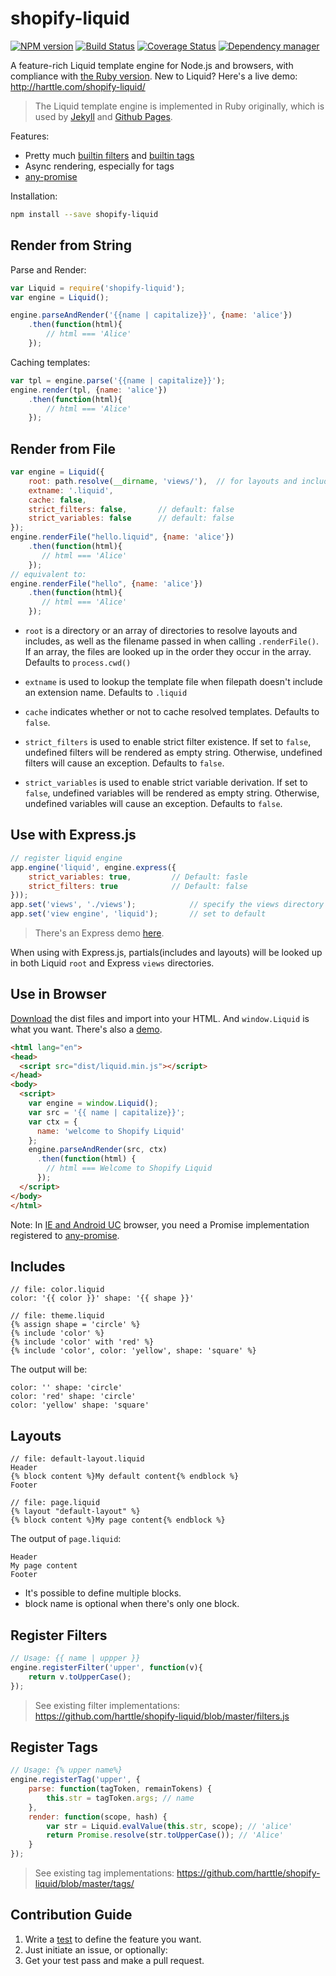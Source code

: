 # shopify-liquid

[![NPM version](https://img.shields.io/npm/v/shopify-liquid.svg?style=flat)](https://www.npmjs.org/package/shopify-liquid)
[![Build Status](https://travis-ci.org/harttle/shopify-liquid.svg?branch=master)](https://travis-ci.org/harttle/shopify-liquid)
[![Coverage Status](https://img.shields.io/coveralls/harttle/shopify-liquid/master.svg)](https://coveralls.io/github/harttle/shopify-liquid?branch=master)
[![Dependency manager](https://img.shields.io/david/harttle/shopify-liquid.svg?style=flat)](https://david-dm.org/harttle/shopify-liquid)

A feature-rich Liquid template engine for Node.js and browsers,
with compliance with [the Ruby version][shopify-liquid].
New to Liquid? Here's a live demo: <http://harttle.com/shopify-liquid/>

> The Liquid template engine is implemented in Ruby originally, 
> which is used by [Jekyll][jekyll] and [Github Pages][gh].

Features:

* Pretty much [builtin filters](https://github.com/harttle/shopify-liquid/wiki/Builtin-Filters) and [builtin tags](https://github.com/harttle/shopify-liquid/wiki/Builtin-Tags)
* Async rendering, especially for tags
* [any-promise][any-promise]

Installation:

```bash
npm install --save shopify-liquid
```

## Render from String

Parse and Render:

```javascript
var Liquid = require('shopify-liquid');
var engine = Liquid();

engine.parseAndRender('{{name | capitalize}}', {name: 'alice'})
    .then(function(html){
        // html === 'Alice'
    });
```

Caching templates:

```javascript
var tpl = engine.parse('{{name | capitalize}}');
engine.render(tpl, {name: 'alice'})
    .then(function(html){   
        // html === 'Alice'
    });
```

## Render from File

```javascript
var engine = Liquid({
    root: path.resolve(__dirname, 'views/'),  // for layouts and includes
    extname: '.liquid',
    cache: false,
    strict_filters: false,       // default: false
    strict_variables: false      // default: false
});
engine.renderFile("hello.liquid", {name: 'alice'})
    .then(function(html){
       // html === 'Alice'
    });
// equivalent to: 
engine.renderFile("hello", {name: 'alice'})
    .then(function(html){
       // html === 'Alice'
    });
```

* `root` is a directory or an array of directories to resolve layouts and includes, as well as the filename passed in when calling `.renderFile()`.
If an array, the files are looked up in the order they occur in the array.
Defaults to `process.cwd()`

* `extname` is used to lookup the template file when filepath doesn't include an extension name. Defaults to `.liquid`

* `cache` indicates whether or not to cache resolved templates. Defaults to `false`.

* `strict_filters` is used to enable strict filter existence. If set to `false`, undefined filters will be rendered as empty string. Otherwise, undefined filters will cause an exception. Defaults to `false`.

* `strict_variables` is used to enable strict variable derivation. 
If set to `false`, undefined variables will be rendered as empty string.
Otherwise, undefined variables will cause an exception. Defaults to `false`.

## Use with Express.js

```javascript
// register liquid engine
app.engine('liquid', engine.express({
    strict_variables: true,         // Default: fasle
    strict_filters: true            // Default: false
})); 
app.set('views', './views');            // specify the views directory
app.set('view engine', 'liquid');       // set to default
```

> There's an Express demo [here](demo/express/).

When using with Express.js, partials(includes and layouts) will be looked up in
both Liquid `root` and Express `views` directories.

## Use in Browser

[Download][releases] the dist files and import into your HTML.
And `window.Liquid` is what you want. There's also a [demo](demo/browser/).

```html
<html lang="en">
<head>
  <script src="dist/liquid.min.js"></script>
</head>
<body>
  <script>
    var engine = window.Liquid();
    var src = '{{ name | capitalize}}';
    var ctx = {
      name: 'welcome to Shopify Liquid'
    };
    engine.parseAndRender(src, ctx)
      .then(function(html) {
        // html === Welcome to Shopify Liquid 
      });
  </script>
</body>
</html>
```

Note: In [IE and Android UC][caniuse-promises] browser, you need a Promise implementation
registered to [any-promise][any-promise].

## Includes

```
// file: color.liquid
color: '{{ color }}' shape: '{{ shape }}'

// file: theme.liquid
{% assign shape = 'circle' %}
{% include 'color' %}
{% include 'color' with 'red' %}
{% include 'color', color: 'yellow', shape: 'square' %}
```

The output will be:

```
color: '' shape: 'circle'
color: 'red' shape: 'circle'
color: 'yellow' shape: 'square'
```

## Layouts

```
// file: default-layout.liquid
Header
{% block content %}My default content{% endblock %}
Footer

// file: page.liquid
{% layout "default-layout" %}
{% block content %}My page content{% endblock %}
```

The output of `page.liquid`:

```
Header
My page content
Footer
```

* It's possible to define multiple blocks.
* block name is optional when there's only one block.

## Register Filters

```javascript
// Usage: {{ name | uppper }}
engine.registerFilter('upper', function(v){
    return v.toUpperCase();
});
```

> See existing filter implementations: <https://github.com/harttle/shopify-liquid/blob/master/filters.js>

## Register Tags

```javascript
// Usage: {% upper name%}
engine.registerTag('upper', {
    parse: function(tagToken, remainTokens) {
        this.str = tagToken.args; // name
    },
    render: function(scope, hash) {
        var str = Liquid.evalValue(this.str, scope); // 'alice'
        return Promise.resolve(str.toUpperCase()); // 'Alice'
    }
});
```

> See existing tag implementations: <https://github.com/harttle/shopify-liquid/blob/master/tags/>

## Contribution Guide

1. Write a [test][test] to define the feature you want.
2. Just initiate an issue, or optionally:
3. Get your test pass and make a pull request.

[nunjucks]: http://mozilla.github.io/nunjucks/
[liquid-node]: https://github.com/sirlantis/liquid-node
[shopify-liquid]: https://shopify.github.io/liquid/
[jekyll]: http://jekyllrb.com/
[gh]: https://pages.github.com/
[releases]: https://github.com/harttle/shopify-liquid/releases
[any-promise]: https://github.com/kevinbeaty/any-promise
[test]: https://github.com/harttle/shopify-liquid/tree/master/test
[caniuse-promises]: http://caniuse.com/#feat=promises
